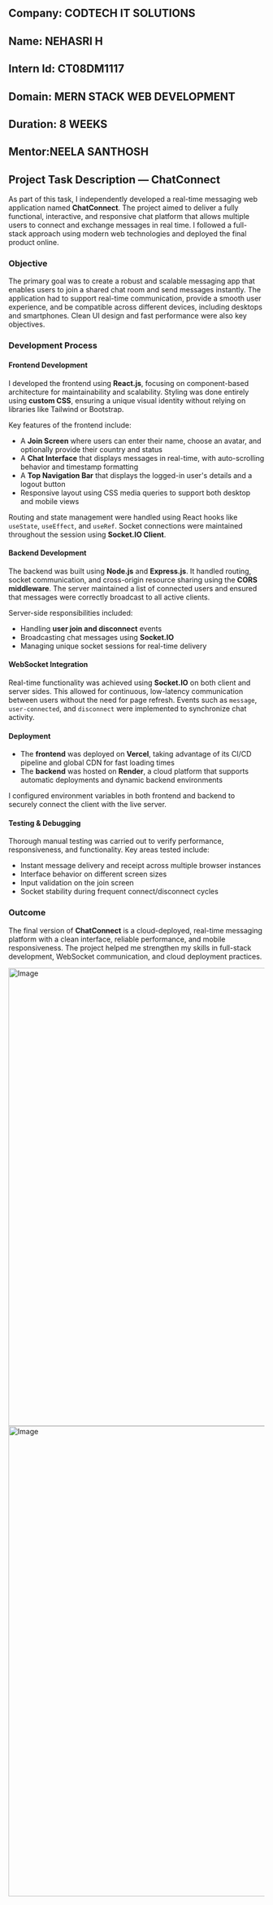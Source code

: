 ## Company: CODTECH IT SOLUTIONS
##  Name: NEHASRI H
##  Intern Id: CT08DM1117
##  Domain: MERN STACK WEB DEVELOPMENT
##  Duration: 8 WEEKS
##  Mentor:NEELA SANTHOSH
 
##  Project Task Description — ChatConnect

As part of this task, I independently developed a real-time messaging web application named **ChatConnect**. The project aimed to deliver a fully functional, interactive, and responsive chat platform that allows multiple users to connect and exchange messages in real time. I followed a full-stack approach using modern web technologies and deployed the final product online.

### Objective  
The primary goal was to create a robust and scalable messaging app that enables users to join a shared chat room and send messages instantly. The application had to support real-time communication, provide a smooth user experience, and be compatible across different devices, including desktops and smartphones. Clean UI design and fast performance were also key objectives.

###  Development Process  

#### Frontend Development  
I developed the frontend using **React.js**, focusing on component-based architecture for maintainability and scalability. Styling was done entirely using **custom CSS**, ensuring a unique visual identity without relying on libraries like Tailwind or Bootstrap.  

Key features of the frontend include:  
- A **Join Screen** where users can enter their name, choose an avatar, and optionally provide their country and status  
- A **Chat Interface** that displays messages in real-time, with auto-scrolling behavior and timestamp formatting  
- A **Top Navigation Bar** that displays the logged-in user's details and a logout button  
- Responsive layout using CSS media queries to support both desktop and mobile views  

Routing and state management were handled using React hooks like `useState`, `useEffect`, and `useRef`. Socket connections were maintained throughout the session using **Socket.IO Client**.

#### Backend Development  
The backend was built using **Node.js** and **Express.js**. It handled routing, socket communication, and cross-origin resource sharing using the **CORS middleware**. The server maintained a list of connected users and ensured that messages were correctly broadcast to all active clients.

Server-side responsibilities included:  
- Handling **user join and disconnect** events  
- Broadcasting chat messages using **Socket.IO**  
- Managing unique socket sessions for real-time delivery  

#### WebSocket Integration  
Real-time functionality was achieved using **Socket.IO** on both client and server sides. This allowed for continuous, low-latency communication between users without the need for page refresh. Events such as `message`, `user-connected`, and `disconnect` were implemented to synchronize chat activity.

#### Deployment  
- The **frontend** was deployed on **Vercel**, taking advantage of its CI/CD pipeline and global CDN for fast loading times  
- The **backend** was hosted on **Render**, a cloud platform that supports automatic deployments and dynamic backend environments  

I configured environment variables in both frontend and backend to securely connect the client with the live server.

#### Testing & Debugging  
Thorough manual testing was carried out to verify performance, responsiveness, and functionality. Key areas tested include:
- Instant message delivery and receipt across multiple browser instances  
- Interface behavior on different screen sizes  
- Input validation on the join screen  
- Socket stability during frequent connect/disconnect cycles  

###  Outcome  
The final version of **ChatConnect** is a cloud-deployed, real-time messaging platform with a clean interface, reliable performance, and mobile responsiveness. The project helped me strengthen my skills in full-stack development, WebSocket communication, and cloud deployment practices.

<img width="1908" height="900" alt="Image" src="https://github.com/user-attachments/assets/0e25066d-a735-4c50-a9b6-0af1e6b5d4c3" />
<img width="1916" height="924" alt="Image" src="https://github.com/user-attachments/assets/4f8da546-ae0a-459d-af11-2c723f09451b" />
